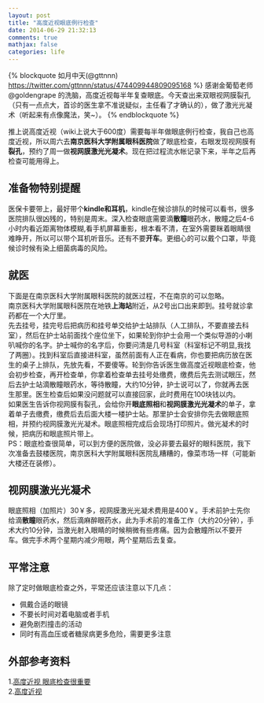 ```yaml
---
layout: post
title: "高度近视眼底例行检查"
date: 2014-06-29 21:32:13
comments: true
mathjax: false
categories: life
---
```

{% blockquote 如月中天(‏@gttnnn) https://twitter.com/gttnnn/status/474409944809095168 %}
感谢金葡萄老师 @goldengrape 的洗脑，高度近视每半年复查眼底。今天查出来双眼视网膜裂孔（只有一点点大，首诊的医生拿不准说疑似，主任看了才确认的），做了激光光凝术（听起来有点像魔法，笑~）。
{% endblockquote %}

推上说高度近视（wiki上说大于600度）需要每半年做眼底例行检查，我自己也高度近视，所以周六去**南京医科大学附属眼科医院**做了眼底检查，右眼发现视网膜有**裂孔**，预约了周一做**视网膜激光光凝术**。现在把过程流水帐记录下来，半年之后再检查可能用得上。

<!--more-->

## 准备物特别提醒
医保卡要带上，最好带个**kindle和耳机**，kindle在候诊排队的时候可以看书，很多医院排队很凶残的，特别是周末。深入检查眼底需要滴**散瞳**眼药水，散瞳之后4-6小时内看近距离物体模糊,看手机屏幕重影，根本看不清，在室外需要眯着眼睛很难睁开，所以可以带个耳机听音乐。还有不要**开车**。更细心的可以戴个口罩，毕竟候诊时候有染上细菌病毒的风险。

## 就医
下面是在南京医科大学附属眼科医院的就医过程，不在南京的可以忽略。  
南京医科大学附属眼科医院在地铁**上海站**附近，从2号出口出来即到。挂号就诊拿药都在一个大厅里。  
先去挂号，挂完号后把病历和挂号单交给护士站排队（人工排队，不要直接去科室），然后在护士站前面找个座位坐下，如果轮到你护士会用一个类似导游的小喇叭喊你的名字。护士喊你的名字后，你要问清是几号科室（科室标记不明显,我找了两圈）。找到科室后直接进科室，虽然前面有人正在看病，你也要把病历放在医生的桌子上排队，先放先看，不要傻等。轮到你告诉医生做高度近视眼底检查，他会初步检查，再开检查单，你拿着检查单去挂号处缴费，缴费后先去测试眼压，然后去护士站滴散瞳眼药水，等待散瞳，大约10分钟，护士说可以了，你就再去医生那里。医生检查后如果没问题就可以直接回家，此时费用在100块钱以内。  
如果医生告诉你视网膜有裂孔，会给你开**眼底照相**和**视网膜激光光凝术**的单子，拿着单子去缴费，缴费后去后面大楼一楼护士站。那里护士会安排你先去做眼底照相，并预约视网膜激光光凝术。眼底照相完成后会现场打印照片。做光凝术的时候，把病历和眼底照片带上。  
PS：眼底检查很简单，可以到方便的医院做，没必非要去最好的眼科医院，我下次准备去鼓楼医院，南京医科大学附属眼科医院乱糟糟的，像菜市场一样（可能新大楼还在装修）。

## 视网膜激光光凝术
眼底照相（加照片）30￥多，视网膜激光光凝术费用是400￥。手术前护士先你给滴**散瞳**眼药水，然后滴麻醉眼药水，此为手术前的准备工作（大约20分钟），手术大约10分钟，当激光射入眼睛的时候稍微有些疼痛。因为会散瞳所以不要开车。做完手术两个星期内减少用眼，两个星期后去复查。

## 平常注意
除了定时做眼底检查之外，平常还应该注意以下几点：

+  佩戴合适的眼镜
+  不要长时间对着电脑或者手机
+  避免剧烈撞击的活动
+  同时有高血压或者糖尿病更多危险，需要更多注意

##  外部参考资料
1.[高度近视 眼底检查很重要](http://www.kqeye.com/article/2164.html)  
2.[高度近视](http://cht.a-hospital.com/w/%E9%AB%98%E5%BA%A6%E8%BF%91%E8%A7%86)  

